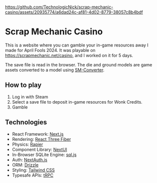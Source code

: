 https://github.com/TechnologicNick/scrap-mechanic-casino/assets/20935774/a6dad24c-af81-4d02-8779-38057c8b4bdf

# Scrap Mechanic Casino

This is a website where you can gamble your in-game resources away I made for April Fools 2024. It was playable on https://scrapmechanic.net/casino, and I worked on it for 5 days.

The save file is read in the browser. The die and ground models are game assets converted to a model using [SM-Converter](https://github.com/QuestionableM/SM-Converter).

## How to play

1. Log in with Steam
2. Select a save file to deposit in-game resources for Wonk Credits.
3. Gamble

## Technologies

- React Framework: [Next.js](https://nextjs.org)
- Rendering: [React Three Fiber](https://docs.pmnd.rs/react-three-fiber)
- Physics: [Rapier](https://pmndrs.github.io/react-three-rapier/)
- Component Library: [NextUI](https://nextui.org/)
- In-Browser SQLite Engine: [sql.js](https://sql.js.org/)
- Auth: [NextAuth.js](https://next-auth.js.org)
- ORM: [Drizzle](https://orm.drizzle.team)
- Styling: [Tailwind CSS](https://tailwindcss.com)
- Typesafe APIs: [tRPC](https://trpc.io)
